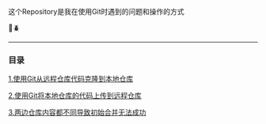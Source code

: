 

这个Repository是我在使用Git时遇到的问题和操作的方式

:bug::beetle:

****

### 目录

[1.使用Git从远程仓库代码克隆到本地仓库](https://github.com/1004032560/Git/blob/master/1.使用Git从远程仓库代码克隆到本地仓库.md)

[2.使用Git将本地仓库的代码上传到远程仓库](https://github.com/1004032560/Git/blob/master/2.使用Git将本地仓库的代码上传到远程仓库.md)

[3.两边仓库内容都不同导致初始合并无法成功](https://github.com/1004032560/Git/blob/master/3.两边仓库内容都不同导致初始合并无法成功.md)

